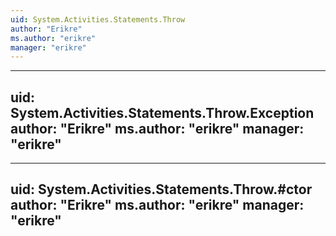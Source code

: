```yaml
---
uid: System.Activities.Statements.Throw
author: "Erikre"
ms.author: "erikre"
manager: "erikre"
---
```


---
uid: System.Activities.Statements.Throw.Exception
author: "Erikre"
ms.author: "erikre"
manager: "erikre"
---

---
uid: System.Activities.Statements.Throw.#ctor
author: "Erikre"
ms.author: "erikre"
manager: "erikre"
---
